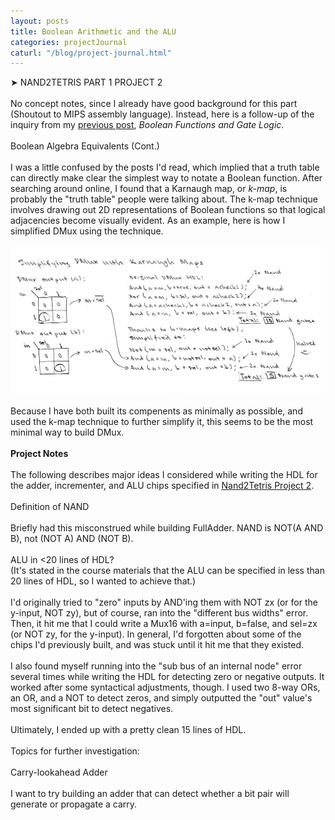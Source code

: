 ```yaml
---
layout: posts
title: Boolean Arithmetic and the ALU
categories: projectJournal
caturl: "/blog/project-journal.html"
---
```

➤ NAND2TETRIS PART 1 PROJECT 2
<br><br>No concept notes, since I already have good background for this part (Shoutout to MIPS assembly language). Instead, here is a follow-up of the inquiry from my <a href="/projectjournal/2023/03/28/boolean-functions.html" target="_blank"><u>p</u>revious post</a>, <i>Boolean Functions and Gate Logic</i>.
<br><br>
Boolean Algebra Equivalents (Cont.)
<br><br>
I was a little confused by the posts I'd read, which implied that a truth table can directly make clear the simplest way to notate a Boolean function. After searching around online, I found that a Karnaugh map, or <i>k-map</i>, is probably the "truth table" people were talking about. The k-map technique involves drawing out 2D representations of Boolean functions so that logical adjacencies become visually evident. As an example, here is how I simplified DMux using the technique.
<br><br><a href="/images/for-posts/simplify_dmux.png" target="_blank"><img src="/images/for-posts/simplify_dmux.png" width="500px"></a>
<br><br>Because I have both built its compenents as minimally as possible, and used the k-map technique to further simplify it, this seems to be the most minimal way to build DMux.
<br><br>
<b>Project Notes</b>
<br><br>
The following describes major ideas I considered while writing the HDL for the adder, incrementer, and ALU chips specified in <a href="https://www.nand2tetris.org/project02" target="_blank"><u>N</u>and2Tetris Project 2</a>.
<br><br>Definition of NAND
<br><br>Briefly had this misconstrued while building FullAdder.
NAND is NOT(A AND B), not (NOT A) AND (NOT B).
<br><br>
ALU in <20 lines of HDL?
<br>(It's stated in the course materials that the ALU can be specified in less than 20 lines of HDL, so I wanted to achieve that.)
<br><br>I'd originally tried to "zero" inputs by AND'ing them with NOT zx (or for the y-input, NOT zy), but of course, ran into the "different bus widths" error. Then, it hit me that I could write a Mux16 with a=input, b=false, and sel=zx (or NOT zy, for the y-input). In general, I'd forgotten about some of the chips I'd previously built, and was stuck until it hit me that they existed.
<br><br>I also found myself running into the "sub bus of an internal node" error several times while writing the HDL for detecting zero or negative outputs. It worked after some syntactical adjustments, though. I used two 8-way ORs, an OR, and a NOT to detect zeros, and simply outputted the "out" value's most significant bit to detect negatives.
<br><br>Ultimately, I ended up with a pretty clean 15 lines of HDL.
<br><br>
Topics for further investigation:
<br><br>
Carry-lookahead Adder
<br><br>
I want to try building an adder that can detect whether a bit pair will generate or propagate a carry.
<br><br>